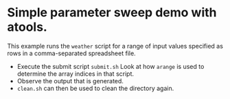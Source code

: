 # Simple parameter sweep demo with atools.

This example runs the ``weather`` script for a range of input values
specified as rows in a comma-separated spreadsheet file.

  * Execute the submit script ``submit.sh``
    Look at how ``arange`` is used to determine the array indices in
    that script.
  * Observe the output that is generated.
  * ``clean.sh`` can then be used to clean the directory again.
